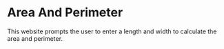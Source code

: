 # Area And Perimeter
This website prompts the user to enter a length and width to calculate the area and perimeter.